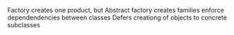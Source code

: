 Factory creates one product, but Abstract factory creates families
enforce dependendencies between classes
Defers creationg of objects to concrete subclasses